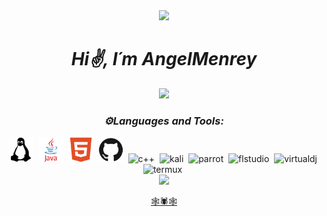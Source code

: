 <div id="header" align="center">
    <img src="https://media.giphy.com/media/W62Cg8rUyhRwk/giphy.gif"width="300"/>
    <h1 align="center"><em><strong>Hi✌, I´m AngelMenrey</strong></em></h1>
    <div id="header" align="center">
    <img src="https://media.giphy.com/media/JjrXKElArVbHZX0fh4/giphy.gif" width= "150"/>
    <div aling="left">
    <h3><em><strong>⚙️Languages and Tools:</strong></em></h3>
    <div>
    <img src="https://github.com/devicons/devicon/blob/master/icons/linux/linux-plain.svg"
    title="linux" alt="linux"
    width="40" heigth="40"/>&nbsp;
    <img src="https://github.com/devicons/devicon/blob/master/icons/java/java-original-wordmark.svg" 
    title="java" alt="java"
    width="40" heigth="40"/>&nbsp;
    <img src="https://github.com/devicons/devicon/blob/master/icons/html5/html5-plain.svg" 
    title="html5" alt="html5"
    width="40" heigth="40"/>&nbsp;
    <img src="https://github.com/devicons/devicon/blob/master/icons/github/github-original.svg" 
    title="github" alt="github"
    width="40" heigth="40"/>&nbsp; 
    <img src="https://upload.wikimedia.org/wikipedia/commons/1/18/ISO_C%2B%2B_Logo.svg" 
    title="c++" alt="c++ "
    width="40" heigth="40"/>&nbsp;            
    <img src="https://upload.wikimedia.org/wikipedia/commons/2/2b/Kali-dragon-icon.svg" 
    title="kali" alt="kali"
    width="40" heigth="40"/>&nbsp;
    <img src="https://upload.wikimedia.org/wikipedia/commons/4/45/Parrot_Logo.png" 
    title="parrot" alt="parrot"
    width="40" heigth="40"/>&nbsp;
    <img src="https://user-images.githubusercontent.com/113303967/218323742-be7da6f2-f890-4dbf-83e9-ba4e1f06925d.png" 
    title="flstudio" alt="flstudio"
    width="40" heigth="40"/>&nbsp; 
    <img src="https://user-images.githubusercontent.com/113303967/215285465-620fdcd1-689e-41d8-aaa2-eb454b2c21d5.png" 
    title="virtualdj" alt="virtualdj"
    width="40" heigth="40"/>&nbsp;
    <img src="https://user-images.githubusercontent.com/113303967/215284991-d4e3e8f7-f636-4777-9e23-cff0da91caf8.png" 
    title="termux" alt="termux"
    width="40" heigth="40"/>&nbsp;
    <div id="header" align="center">
    <img src="https://media.giphy.com/media/RMMt3f4WpmEmOd5X3u/giphy.gif" width= "200"/>
    <p><a href="https://youtu.be/9KMx5LJniPM"title="El TSURITO">🕸️</a><a href="https://youtu.be/TS1QNWcs63E" title="LADY GAGA">🕷️</a><a href="https://youtu.be/4RXnYfHUDJw"title="EL AZUL">🕸️</a></p>
    <div>
    </div>
    
